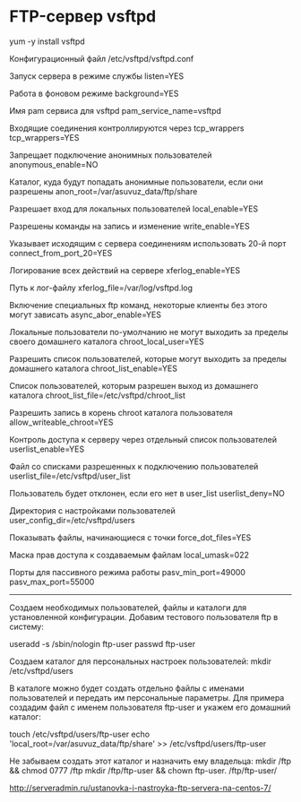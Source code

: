 # FTP-сервер vsftpd

yum -y install vsftpd


Конфигурационный файл /etc/vsftpd/vsftpd.conf

Запуск сервера в режиме службы
listen=YES

Работа в фоновом режиме
background=YES

Имя pam сервиса для vsftpd
pam_service_name=vsftpd

Входящие соединения контроллируются через tcp_wrappers
tcp_wrappers=YES

Запрещает подключение анонимных пользователей
anonymous_enable=NO

Каталог, куда будут попадать анонимные пользователи, если они разрешены
anon_root=/var/asuvuz_data/ftp/share

Разрешает вход для локальных пользователей
local_enable=YES

Разрешены команды на запись и изменение
write_enable=YES

Указывает исходящим с сервера соединениям использовать 20-й порт
connect_from_port_20=YES

Логирование всех действий на сервере
xferlog_enable=YES

Путь к лог-файлу
xferlog_file=/var/log/vsftpd.log

Включение специальных ftp команд, некоторые клиенты без этого могут зависать
async_abor_enable=YES

Локальные пользователи по-умолчанию не могут выходить за пределы своего домашнего каталога
chroot_local_user=YES

Разрешить список пользователей, которые могут выходить за пределы домашнего каталога
chroot_list_enable=YES

Список пользователей, которым разрешен выход из домашнего каталога
chroot_list_file=/etc/vsftpd/chroot_list

Разрешить запись в корень chroot каталога пользователя
allow_writeable_chroot=YES

Контроль доступа к серверу через отдельный список пользователей
userlist_enable=YES

Файл со списками разрешенных к подключению пользователей
userlist_file=/etc/vsftpd/user_list

Пользователь будет отклонен, если его нет в user_list
userlist_deny=NO

Директория с настройками пользователей
user_config_dir=/etc/vsftpd/users

Показывать файлы, начинающиеся с точки
force_dot_files=YES

Маска прав доступа к создаваемым файлам
local_umask=022

Порты для пассивного режима работы
pasv_min_port=49000
pasv_max_port=55000

<hr>


Создаем необходимых пользователей, файлы и каталоги для установленной конфигурации. Добавим тестового пользователя ftp в систему:

useradd -s /sbin/nologin ftp-user
passwd ftp-user


Создаем каталог для персональных настроек пользователей:
mkdir /etc/vsftpd/users


В каталоге можно будет создать отдельно файлы с именами пользователей и передать им персональные параметры. Для примера создадим файл с именем пользователя ftp-user и укажем его домашний каталог:

touch /etc/vsftpd/users/ftp-user
echo 'local_root=/var/asuvuz_data/ftp/share' >> /etc/vsftpd/users/ftp-user

Не забываем создать этот каталог и назначить ему владельца:
mkdir /ftp && chmod 0777 /ftp
mkdir /ftp/ftp-user && chown ftp-user. /ftp/ftp-user/


http://serveradmin.ru/ustanovka-i-nastroyka-ftp-servera-na-centos-7/